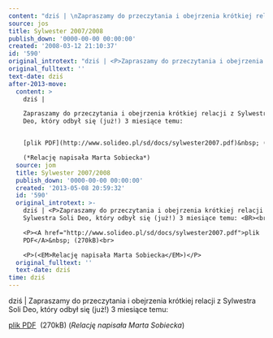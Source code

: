 ```yaml
---
content: "dziś | \nZapraszamy do przeczytania i obejrzenia krótkiej relacji z Sylwestra Soli Deo, który odbył się (już!) 3 miesiące temu: \n\n[plik PDF](http://www.solideo.pl/sd/docs/sylwester2007.pdf)&nbsp; (270kB)\n(*Relację napisała Marta Sobiecka*)\n\n\n<!--CONTENT FROM OLD SERVER (jos before 2013): dziś | \nZapraszamy do przeczytania i obejrzenia krótkiej relacji z Sylwestra Soli Deo, który odbył się (już!) 3 miesiące temu: \n\n\r\n\n[plik PDF](http://www.solideo.pl/sd/docs/sylwester2007.pdf)&nbsp; (270kB)\n\r\n\n(*Relację napisała Marta Sobiecka*)\n\n-->"
source: jos
title: Sylwester 2007/2008
publish_down: '0000-00-00 00:00:00'
created: '2008-03-12 21:10:37'
id: '590'
original_introtext: "dziś | <P>Zapraszamy do przeczytania i obejrzenia krótkiej relacji z Sylwestra Soli Deo, który odbył się (już!) 3 miesiące temu: <BR><br>\r\n<P><A href=\"http://www.solideo.pl/sd/docs/sylwester2007.pdf\">plik PDF</A>&nbsp; (270kB)<br>\r\n<P>(<EM>Relację napisała Marta Sobiecka</EM>)</P>"
original_fulltext: ''
text-date: dziś
after-2013-move:
  content: >
    dziś | 

    Zapraszamy do przeczytania i obejrzenia krótkiej relacji z Sylwestra Soli
    Deo, który odbył się (już!) 3 miesiące temu: 


    [plik PDF](http://www.solideo.pl/sd/docs/sylwester2007.pdf)&nbsp; (270kB)

    (*Relację napisała Marta Sobiecka*)
  source: jom
  title: Sylwester 2007/2008
  publish_down: '0000-00-00 00:00:00'
  created: '2013-05-08 20:59:32'
  id: '590'
  original_introtext: >-
    dziś | <P>Zapraszamy do przeczytania i obejrzenia krótkiej relacji z
    Sylwestra Soli Deo, który odbył się (już!) 3 miesiące temu: <BR><br>

    <P><A href="http://www.solideo.pl/sd/docs/sylwester2007.pdf">plik
    PDF</A>&nbsp; (270kB)<br>

    <P>(<EM>Relację napisała Marta Sobiecka</EM>)</P>
  original_fulltext: ''
  text-date: dziś
time: dziś
---
```

dziś | 
Zapraszamy do przeczytania i obejrzenia krótkiej relacji z Sylwestra Soli Deo, który odbył się (już!) 3 miesiące temu: 

[plik PDF](http://www.solideo.pl/sd/docs/sylwester2007.pdf)&nbsp; (270kB)
(*Relację napisała Marta Sobiecka*)


<!--CONTENT FROM OLD SERVER (jos before 2013): dziś | 
Zapraszamy do przeczytania i obejrzenia krótkiej relacji z Sylwestra Soli Deo, który odbył się (już!) 3 miesiące temu: 



[plik PDF](http://www.solideo.pl/sd/docs/sylwester2007.pdf)&nbsp; (270kB)


(*Relację napisała Marta Sobiecka*)

-->

<!--{{json:{"created_date":"2008-03-12 21:10:37","publish_down":"0000-00-00 00:00:00","id":"590"}}}-->